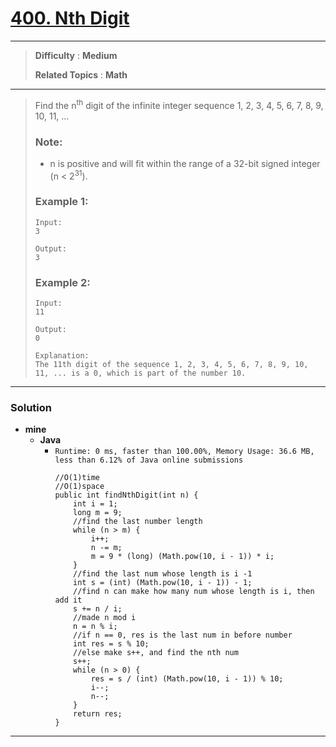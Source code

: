 # [400. Nth Digit](https://leetcode.com/problems/nth-digit/)

---

> **Difficulty** : **Medium**
>
> **Related Topics** : **Math**

---

> Find the n<sup>th</sup> digit of the infinite integer sequence 1, 2, 3, 4, 5, 6, 7, 8, 9, 10, 11, ...
>
> ### Note:
> * n is positive and will fit within the range of a 32-bit signed integer (n < 2<sup>31</sup>).
>
> ### Example 1:
> ```
> Input:
> 3
>
> Output:
> 3
> ```
>
> ### Example 2:
> ```
> Input:
> 11
>
> Output:
> 0
>
> Explanation:
> The 11th digit of the sequence 1, 2, 3, 4, 5, 6, 7, 8, 9, 10, 11, ... is a 0, which is part of the number 10.
> ```

---


### Solution
* **mine**
  * **Java**
    * `Runtime: 0 ms, faster than 100.00%, Memory Usage: 36.6 MB, less than 6.12% of Java online submissions`
      ```
      //O(1)time
      //O(1)space
      public int findNthDigit(int n) {
          int i = 1;
          long m = 9;
          //find the last number length
          while (n > m) {
              i++;
              n -= m;
              m = 9 * (long) (Math.pow(10, i - 1)) * i;
          }
          //find the last num whose length is i -1
          int s = (int) (Math.pow(10, i - 1)) - 1;
          //find n can make how many num whose length is i, then add it
          s += n / i;
          //made n mod i
          n = n % i;
          //if n == 0, res is the last num in before number
          int res = s % 10;
          //else make s++, and find the nth num
          s++;
          while (n > 0) {
              res = s / (int) (Math.pow(10, i - 1)) % 10;
              i--;
              n--;
          }
          return res;
      }
      ```

---
